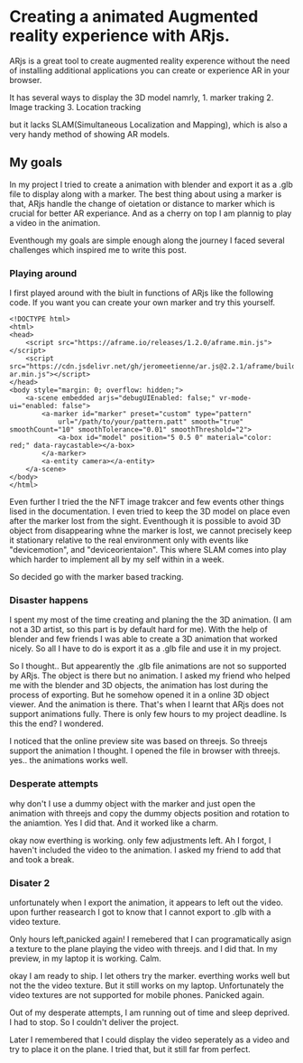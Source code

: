 # Creating a animated Augmented reality experience with ARjs.

ARjs is a great tool to create augmented reality experence without the need of installing additional applications you can create or experience AR in your browser.

It has several ways to display the 3D model namrly,
    1. marker traking
    2. Image tracking
    3. Location tracking

but it lacks SLAM(Simultaneous Localization and Mapping), which is also a very handy method of showing AR models.

## My goals
In my project I tried to create a animation with blender and export it as a .glb file to display along with a marker. The best thing about using a marker is that, ARjs handle the change of oietation or distance to marker which is crucial for better AR experiance. And as a cherry on top I am plannig to play a video in the animation.

Eventhough my goals are simple enough along the journey I faced several challenges which inspired me to write this post.

### Playing around

I first played around with the biult in functions of ARjs like the following code. If you want you can create your own marker and try this yourself.

```
<!DOCTYPE html>
<html>
<head>
    <script src="https://aframe.io/releases/1.2.0/aframe.min.js"></script>
    <script src="https://cdn.jsdelivr.net/gh/jeromeetienne/ar.js@2.2.1/aframe/build/aframe-ar.min.js"></script>
</head>
<body style="margin: 0; overflow: hidden;">
    <a-scene embedded arjs="debugUIEnabled: false;" vr-mode-ui="enabled: false">
        <a-marker id="marker" preset="custom" type="pattern"
            url="/path/to/your/pattern.patt" smooth="true" smoothCount="10" smoothTolerance="0.01" smoothThreshold="2">
            <a-box id="model" position="5 0.5 0" material="color: red;" data-raycastable></a-box>
        </a-marker>
        <a-entity camera></a-entity>
    </a-scene>
</body>
</html>

```

Even further I tried the the NFT image trakcer and few events other things lised in the documentation. I even tried to keep the 3D model on place even after the marker lost from the sight. Eventhough it is possible to avoid 3D object from disappearing whne the marker is lost, we cannot precisely keep it stationary relative to the real environment only with events like "devicemotion", and "deviceorientaion". This where SLAM comes into play which harder to implement all by my self within in a week.

So decided go with the marker based tracking.

### Disaster happens

I spent my most of the time creating and planing the the 3D animation. (I am not a 3D artist, so this part is by default hard for me). With the help of blender and few friends I was able to create a 3D animation that worked nicely. So all I have to do is export it as a .glb file and use it in my project.

So I thought.. But appearently the .glb file animations are not so supported by ARjs. The object is there but no animation. I asked my friend who helped me with the blender and 3D objects, the animation has lost during the process of exporting. But he somehow opened it in a online 3D object viewer. And the animation is there. That's when I learnt that ARjs does not support animations fully. There is only few hours to my project deadline. Is this the end? I wondered.

I noticed that the online preview site was based on threejs. So threejs support the animation I thought. I opened the file in browser with threejs. yes.. the animations works well. 

### Desperate attempts
why don't I use a dummy object with the marker and just open the animation with threejs and copy the dummy objects position and rotation to the aniamtion. 
Yes I did that. And it worked like a charm.


okay now everthing is working. only few adjustments left. Ah I forgot, I haven't included the video to the animation. I asked my friend to add that and took a break. 

### Disater 2
unfortunately when I export the animation, it appears to left out the video. upon further reasearch I got to know that I cannot export to .glb with a video texture.

Only hours left,panicked again! I remebered that I can programatically asign a texture to the plane playing the video with threejs. and I did that. In my preview, in my laptop it is working. Calm.

okay I am ready to ship. I let others try the marker. everthing works well but not the the video texture. But it still works on my laptop. Unfortunately the video textures are not supported for mobile phones. Panicked again.

Out of my desperate attempts, I am running out of time and sleep deprived. I had to stop. So I couldn't deliver the project.

Later I remembered that I could display the video seperately as a video and try to place it on the plane. I tried that, but it still far from perfect.